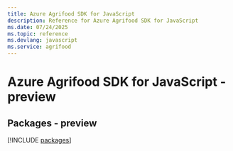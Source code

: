 ```yaml
---
title: Azure Agrifood SDK for JavaScript
description: Reference for Azure Agrifood SDK for JavaScript
ms.date: 07/24/2025
ms.topic: reference
ms.devlang: javascript
ms.service: agrifood
---
```

# Azure Agrifood SDK for JavaScript - preview
## Packages - preview
[!INCLUDE [packages](agrifood-index.md)]